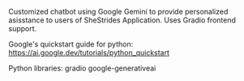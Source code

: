 Customized chatbot using Google Gemini to provide personalized asisstance to users of SheStrides Application. Uses Gradio frontend support.

Google's quickstart guide for python: https://ai.google.dev/tutorials/python_quickstart

Python libraries: gradio google-generativeai
